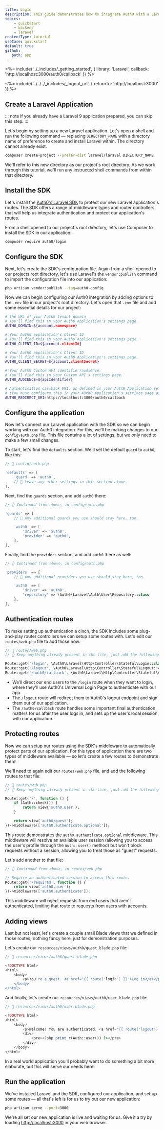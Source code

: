 ```yaml
---
title: Login
description: This guide demonstrates how to integrate Auth0 with a Laravel application using the Auth0 Laravel SDK.
topics:
    - quickstart
    - backend
    - laravel
contentType: tutorial
useCase: quickstart
default: true
github:
   path: app
---
```


<%= include('../_includes/_getting_started', { library: 'Laravel', callback: 'http://localhost:3000/auth0/callback' }) %>

<%= include('../../../_includes/_logout_url', { returnTo: 'http://localhost:3000' }) %>

## Create a Laravel Application

::: note
If you already have a Laravel 9 application prepared, you can skip this step.
:::

Let's begin by setting up a new Laravel application. Let's open a shell and run the following command — replacing `DIRECTORY_NAME` with a directory name of preference to create and install Laravel within. The directory cannot already exist.

```sh
composer create-project --prefer-dist laravel/laravel DIRECTORY_NAME
```

We'll refer to this new directory as our project's root directory. As we work through this tutorial, we'll run any instructed shell commands from within that directory.

## Install the SDK

Let's install the [Auth0's Laravel SDK](https://github.com/auth0/laravel-auth0) to protect our new Laravel application's routes. The SDK offers a range of middleware types and router controllers that will help us integrate authentication and protect our application's routes.

From a shell opened to our project's root directory, let's use Composer to install the SDK in our application:

```sh
composer require auth0/login
```

## Configure the SDK

Next, let's create the SDK's configuration file. Again from a shell opened to our projects root directory, let's use Laravel's the `vendor:publish` command to import the configuration file into our application:

```sh
php artisan vendor:publish --tag=auth0-config
```

Now we can begin configuring our Auth0 integration by adding options to the `.env` file in our project's root directory. Let's open that `.env` file and add some essential details for our project:

```sh
# The URL of your Auth0 tenant domain
# You'll find this in your Auth0 Application's settings page.
AUTH0_DOMAIN=${account.namespace}

# Your Auth0 application's Client ID
# You'll find this in your Auth0 Application's settings page.
AUTH0_CLIENT_ID=${account.clientId}

# Your Auth0 application's Client ID
# You'll find this in your Auth0 Application's settings page.
AUTH0_CLIENT_SECRET=${account.clientSecret}

# Your Auth0 Custom API identifier/audience.
# You'll find this in your Custom API's settings page.
AUTH0_AUDIENCE=${apiIdentifier}

# Authentication callback URI, as defined in your Auth0 Application settings.
# (You must configure this in your AUth0 Application's settings page as well!)
AUTH0_REDIRECT_URI=http://localhost:3000/auth0/callback
```

## Configure the application

Now let's connect our Laravel application with the SDK so we can begin working with our Auth0 integration. For this, we'll be making changes to our `config\auth.php` file. This file contains a lot of settings, but we only need to make a few small changes.

To start, let's find the `defaults` section. We'll set the default `guard` to `auth0`, like this:

```php
// 📂 config/auth.php

'defaults' => [
    'guard' => 'auth0',
    // 📝 Leave any other settings in this section alone.
],
```

Next, find the `guards` section, and add `auth0` there:
```php
// 👆 Continued from above, in config/auth.php

'guards' => [
    // 📝 Any additional guards you use should stay here, too.

    'auth0' => [
        'driver' => 'auth0',
        'provider' => 'auth0',
    ],
],
```

Finally, find the `providers` section, and add `auth0` there as well:
```php
// 👆 Continued from above, in config/auth.php

'providers' => [
    // 📝 Any additional providers you use should stay here, too.

    'auth0' => [
        'driver' => 'auth0',
        'repository' => \Auth0\Laravel\Auth\User\Repository::class
    ],
],
```

## Authentication routes

To make setting up authentication a cinch, the SDK includes some plug-and-play router controllers we can setup some routes with. Let's edit our `routes/web.php` file to add those now:

```php
// 📂 routes/web.php
// 👆 Keep anything already present in the file, just add the following ...

Route::get('/login', \Auth0\Laravel\Http\Controller\Stateful\Login::class)->name('login');
Route::get('/logout', \Auth0\Laravel\Http\Controller\Stateful\Logout::class)->name('logout');
Route::get('/auth0/callback', \Auth0\Laravel\Http\Controller\Stateful\Callback::class)->name('auth0.callback');
```

- We'll direct our end users to the `/login` route when they want to login, where they'll use Auth0's Universal Login Page to authenticate with our app.
- The `/logout` route will redirect them to Auth0's logout endpoint and sign them out of our application.
- The `/auth0/callback` route handles some important final authentication matters for us after the user logs in, and sets up the user's local session with our application.

## Protecting routes

Now we can setup our routes using the SDK's middleware to automatically protect parts of our application. For this type of application there are two types of middleware available — so let's create a few routes to demonstrate them!

We'll need to again edit our `routes/web.php` file, and add the following routes to that file:

```php
// 📂 routes/web.php
// 👆 Keep anything already present in the file, just add the following ...

Route::get('/', function () {
    if (Auth::check()) {
        return view('auth0.user');
    }

    return view('auth0/guest');
})->middleware(['auth0.authenticate.optional']);
```

This route demonstrates the `auth0.authenticate.optional` middleware. This middleware will resolve an available user session (allowing you to access the user's profile through the `Auth::user()` method) but won't block requests without a session, allowing you to treat those as "guest" requests.

Let's add another to that file:

```php
// 👆 Continued from above, in routes/web.php

// Require an authenticated session to access this route.
Route::get('/required', function () {
    return view('auth0.user');
})->middleware(['auth0.authenticate']);
```

This middleware will reject requests from end users that aren't authenticated, limiting that route to requests from users with accounts.

## Adding views

Last but not least, let's create a couple small Blade views that we defined in those routes; nothing fancy here, just for demonstration purposes.

Let's create our `resources/views/auth0/guest.blade.php` file:

```php
// 📂 resources/views/auth0/guest.blade.php

<!DOCTYPE html>
<html>
    <body>
        <p>You're a guest. <a href="{{ route('login') }}">Log in</a></p>
    </body>
</html>
```

And finally, let's create our `resources/views/auth0/user.blade.php` file:

```php
// 📂 resources/views/auth0/user.blade.php

<!DOCTYPE html>
<html>
    <body>
        <p>Welcome! You are authenticated. <a href="{{ route('logout') }}">Log out</a></p>
        <div>
            <pre><?php print_r(Auth::user()) ?></pre>
        </div>
    </body>
</html>
```

In a real world application you'll probably want to do something a bit more elaborate, but this will serve our needs here!

## Run the application

We've installed Laravel and the SDK, configured our application, and set up some routes — all that's left is for us to try out our new application:

```sh
php artisan serve --port=3000
```

We're all set our new application is live and waiting for us. Give it a try by loading [http://localhost:3000](http://localhost:3000) in your web browser.
